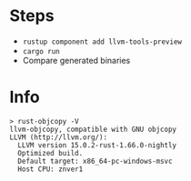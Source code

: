 # Steps
* `rustup component add llvm-tools-preview`
* `cargo run`
* Compare generated binaries

# Info
```shell
> rust-objcopy -V 
llvm-objcopy, compatible with GNU objcopy
LLVM (http://llvm.org/):
  LLVM version 15.0.2-rust-1.66.0-nightly
  Optimized build.
  Default target: x86_64-pc-windows-msvc
  Host CPU: znver1

```